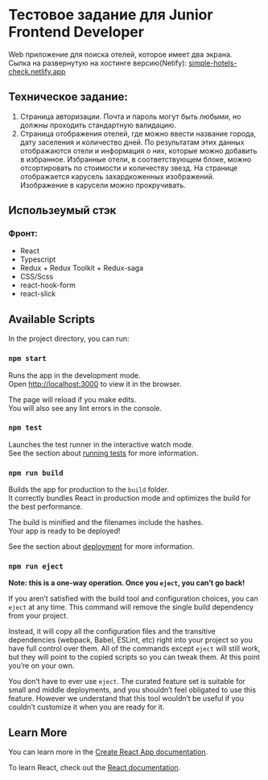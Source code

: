 # Тестовое задание для Junior Frontend Developer

Web приложение для поиска отелей, которое имеет два экрана.  
Сылка на развернутую на хостинге версию(Netify): [simple-hotels-check.netlify.app](simple-hotels-check.netlify.app)
## Техническое задание:
1. Страница авторизации. Почта и пароль могут быть любыми, но должны
   проходить стандартную валидацию.
2. Страница отображения отелей, где можно ввести название города, дату
   заселения и количество дней. По результатам этих данных отображаются отели и
   информация о них, которые можно добавить в избранное. Избранные отели, в
   соответствующем блоке, можно отсортировать по стоимости и количеству звезд.
   На странице отображается карусель захардкоженных изображений. Изображение в
   карусели можно прокручивать.

## Использеумый стэк

### Фронт:

-   React
-   Typescript
-   Redux + Redux Toolkit + Redux-saga
-   CSS/Scss
-   react-hook-form
-   react-slick

## Available Scripts

In the project directory, you can run:

### `npm start`

Runs the app in the development mode.\
Open [http://localhost:3000](http://localhost:3000) to view it in the browser.

The page will reload if you make edits.\
You will also see any lint errors in the console.

### `npm test`

Launches the test runner in the interactive watch mode.\
See the section about [running tests](https://facebook.github.io/create-react-app/docs/running-tests) for more information.

### `npm run build`

Builds the app for production to the `build` folder.\
It correctly bundles React in production mode and optimizes the build for the best performance.

The build is minified and the filenames include the hashes.\
Your app is ready to be deployed!

See the section about [deployment](https://facebook.github.io/create-react-app/docs/deployment) for more information.

### `npm run eject`

**Note: this is a one-way operation. Once you `eject`, you can’t go back!**

If you aren’t satisfied with the build tool and configuration choices, you can `eject` at any time. This command will remove the single build dependency from your project.

Instead, it will copy all the configuration files and the transitive dependencies (webpack, Babel, ESLint, etc) right into your project so you have full control over them. All of the commands except `eject` will still work, but they will point to the copied scripts so you can tweak them. At this point you’re on your own.

You don’t have to ever use `eject`. The curated feature set is suitable for small and middle deployments, and you shouldn’t feel obligated to use this feature. However we understand that this tool wouldn’t be useful if you couldn’t customize it when you are ready for it.

## Learn More

You can learn more in the [Create React App documentation](https://facebook.github.io/create-react-app/docs/getting-started).

To learn React, check out the [React documentation](https://reactjs.org/).
